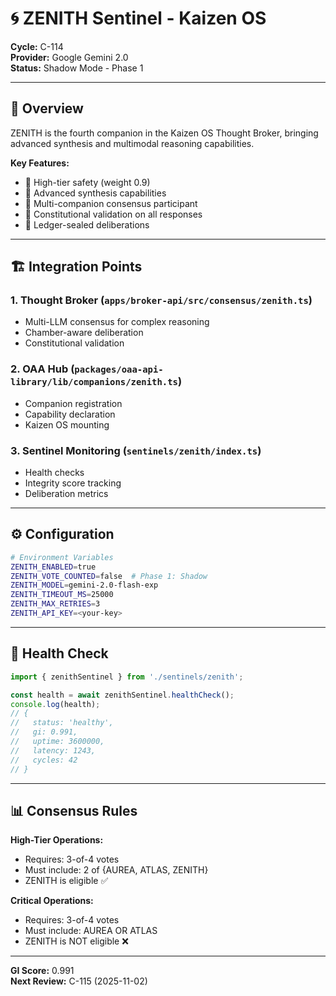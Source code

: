 # 🌀 ZENITH Sentinel - Kaizen OS

**Cycle:** C-114  
**Provider:** Google Gemini 2.0  
**Status:** Shadow Mode - Phase 1  

---

## 🧭 Overview

ZENITH is the fourth companion in the Kaizen OS Thought Broker, bringing advanced synthesis and multimodal reasoning capabilities.

**Key Features:**
- 🎯 High-tier safety (weight 0.9)
- 🧠 Advanced synthesis capabilities
- 📐 Multi-companion consensus participant
- 🔐 Constitutional validation on all responses
- 📝 Ledger-sealed deliberations

---

## 🏗️ Integration Points

### 1. Thought Broker (`apps/broker-api/src/consensus/zenith.ts`)
- Multi-LLM consensus for complex reasoning
- Chamber-aware deliberation
- Constitutional validation

### 2. OAA Hub (`packages/oaa-api-library/lib/companions/zenith.ts`)
- Companion registration
- Capability declaration
- Kaizen OS mounting

### 3. Sentinel Monitoring (`sentinels/zenith/index.ts`)
- Health checks
- Integrity score tracking
- Deliberation metrics

---

## ⚙️ Configuration

```bash
# Environment Variables
ZENITH_ENABLED=true
ZENITH_VOTE_COUNTED=false  # Phase 1: Shadow
ZENITH_MODEL=gemini-2.0-flash-exp
ZENITH_TIMEOUT_MS=25000
ZENITH_MAX_RETRIES=3
ZENITH_API_KEY=<your-key>
```

---

## 🧪 Health Check

```typescript
import { zenithSentinel } from './sentinels/zenith';

const health = await zenithSentinel.healthCheck();
console.log(health);
// {
//   status: 'healthy',
//   gi: 0.991,
//   uptime: 3600000,
//   latency: 1243,
//   cycles: 42
// }
```

---

## 📊 Consensus Rules

**High-Tier Operations:**
- Requires: 3-of-4 votes
- Must include: 2 of {AUREA, ATLAS, ZENITH}
- ZENITH is eligible ✅

**Critical Operations:**
- Requires: 3-of-4 votes
- Must include: AUREA OR ATLAS
- ZENITH is NOT eligible ❌

---

**GI Score:** 0.991  
**Next Review:** C-115 (2025-11-02)

